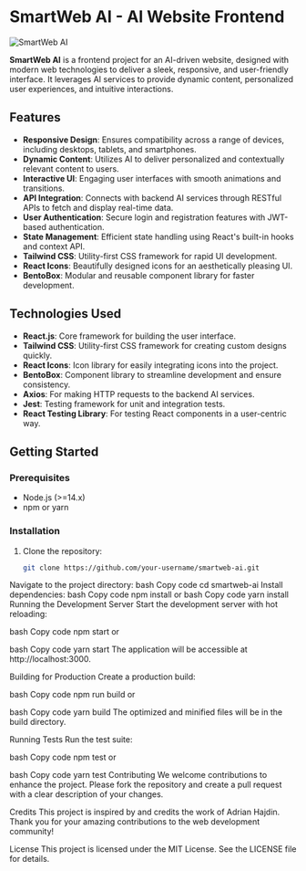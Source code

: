 # SmartWeb AI - AI Website Frontend

![SmartWeb AI](https://i.postimg.cc/G23X10c0/Screenshot-2024-06-05-133813.png)

**SmartWeb AI** is a frontend project for an AI-driven website, designed with modern web technologies to deliver a sleek, responsive, and user-friendly interface. It leverages AI services to provide dynamic content, personalized user experiences, and intuitive interactions.

## Features

- **Responsive Design**: Ensures compatibility across a range of devices, including desktops, tablets, and smartphones.
- **Dynamic Content**: Utilizes AI to deliver personalized and contextually relevant content to users.
- **Interactive UI**: Engaging user interfaces with smooth animations and transitions.
- **API Integration**: Connects with backend AI services through RESTful APIs to fetch and display real-time data.
- **User Authentication**: Secure login and registration features with JWT-based authentication.
- **State Management**: Efficient state handling using React's built-in hooks and context API.
- **Tailwind CSS**: Utility-first CSS framework for rapid UI development.
- **React Icons**: Beautifully designed icons for an aesthetically pleasing UI.
- **BentoBox**: Modular and reusable component library for faster development.

## Technologies Used

- **React.js**: Core framework for building the user interface.
- **Tailwind CSS**: Utility-first CSS framework for creating custom designs quickly.
- **React Icons**: Icon library for easily integrating icons into the project.
- **BentoBox**: Component library to streamline development and ensure consistency.
- **Axios**: For making HTTP requests to the backend AI services.
- **Jest**: Testing framework for unit and integration tests.
- **React Testing Library**: For testing React components in a user-centric way.

## Getting Started

### Prerequisites

- Node.js (>=14.x)
- npm or yarn

### Installation

1. Clone the repository:
   ```bash
   git clone https://github.com/your-username/smartweb-ai.git
Navigate to the project directory:
bash
Copy code
cd smartweb-ai
Install dependencies:
bash
Copy code
npm install
or
bash
Copy code
yarn install
Running the Development Server
Start the development server with hot reloading:

bash
Copy code
npm start
or

bash
Copy code
yarn start
The application will be accessible at http://localhost:3000.

Building for Production
Create a production build:

bash
Copy code
npm run build
or

bash
Copy code
yarn build
The optimized and minified files will be in the build directory.

Running Tests
Run the test suite:

bash
Copy code
npm test
or

bash
Copy code
yarn test
Contributing
We welcome contributions to enhance the project. Please fork the repository and create a pull request with a clear description of your changes.

Credits
This project is inspired by and credits the work of Adrian Hajdin. Thank you for your amazing contributions to the web development community!

License
This project is licensed under the MIT License. See the LICENSE file for details.
